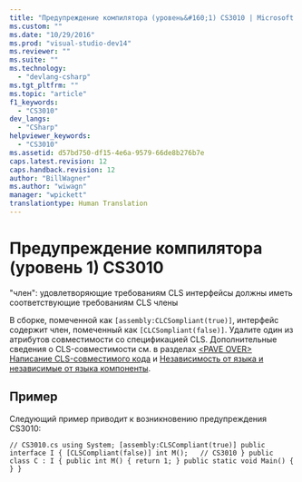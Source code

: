 ```yaml
---
title: "Предупреждение компилятора (уровень&#160;1) CS3010 | Microsoft Docs"
ms.custom: ""
ms.date: "10/29/2016"
ms.prod: "visual-studio-dev14"
ms.reviewer: ""
ms.suite: ""
ms.technology: 
  - "devlang-csharp"
ms.tgt_pltfrm: ""
ms.topic: "article"
f1_keywords: 
  - "CS3010"
dev_langs: 
  - "CSharp"
helpviewer_keywords: 
  - "CS3010"
ms.assetid: d57bd750-df15-4e6a-9579-66de8b276b7e
caps.latest.revision: 12
caps.handback.revision: 12
author: "BillWagner"
ms.author: "wiwagn"
manager: "wpickett"
translationtype: Human Translation
---
```

# Предупреждение компилятора (уровень&#160;1) CS3010
"член": удовлетворяющие требованиям CLS интерфейсы должны иметь соответствующие требованиям CLS члены  
  
 В сборке, помеченной как `[assembly:CLCSompliant(true)]`, интерфейс содержит член, помеченный как `[CLCSompliant(false)]`. Удалите один из атрибутов совместимости со спецификацией CLS. Дополнительные сведения о CLS\-совместимости см. в разделах [\<PAVE OVER\> Написание CLS\-совместимого кода](http://msdn.microsoft.com/ru-ru/4c705105-69a2-4e5e-b24e-0633bc32c7f3) и [Независимость от языка и независимые от языка компоненты](../Topic/Language%20Independence%20and%20Language-Independent%20Components.md).  
  
## Пример  
 Следующий пример приводит к возникновению предупреждения CS3010:  
  
```  
// CS3010.cs using System; [assembly:CLSCompliant(true)] public interface I { [CLSCompliant(false)] int M();   // CS3010 } public class C : I { public int M() { return 1; } public static void Main() { } }  
```